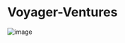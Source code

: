 # Voyager-Ventures

![image](https://github.com/HenriqueBran/Voyager-Ventures/assets/114500097/7378b2ef-ff84-43e8-a905-e6dfe137d643)
